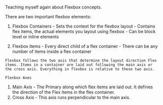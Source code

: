 Teaching myself again about Flexbox concepts.

There are two important flexbox elements:

  1. Flexbox Containers
    - Sets the context for the flexbox layout
    - Contains flex items, the actual elements you layout using flexbox
    - Can be block level or inline elements

  2. Flexbox items
    - Every direct child of a flex container
    - There can be any number of items inside a flex container

    Flexbox follows the two axis that determine the layout direction Flex items. Items in a container are laid out following the main axis or the cross axis. Everything in flexbox is relative to these two axis.

    Flexbox Axes
  1. Main Axis
    - The Primary along which flex items are laid out. It defines the direction of the Flex items in the flex container.
  2. Cross Axis
    - This axis runs perpendicular to the main axis.
